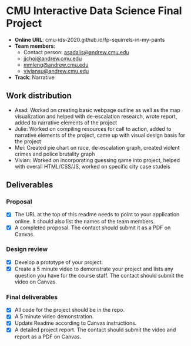 # CMU Interactive Data Science Final Project

* **Online URL**: cmu-ids-2020.github.io/fp-squirrels-in-my-pants
* **Team members**:
  * Contact person: asadalis@andrew.cmu.edu
  * jjchoi@andrew.cmu.edu
  * mmleng@andrew.cmu.edu
  * viviansu@andrew.cmu.edu
* **Track**: Narrative

## Work distribution

* Asad: Worked on creating basic webpage outline as well as the map visualization and helped with de-escalation research, wrote report, added to narrative elements of the project
* Julie: Worked on compiling resources for call to action, added to narrative elements of the project, came up with visual design basis for the project
* Mei: Created pie chart on race, de-escalation graph, created violent crimes and police brutality graph
* Vivian: Worked on incorporating guessing game into project, helped with overall HTML/CSS/JS, worked on specific city case studeis

## Deliverables

### Proposal

- [x] The URL at the top of this readme needs to point to your application online. It should also list the names of the team members.
- [x] A completed proposal. The contact should submit it as a PDF on Canvas.

### Design review

- [x] Develop a prototype of your project.
- [x] Create a 5 minute video to demonstrate your project and lists any question you have for the course staff. The contact should submit the video on Canvas.

### Final deliverables

- [x] All code for the project should be in the repo.
- [x] A 5 minute video demonstration.
- [x] Update Readme according to Canvas instructions.
- [x] A detailed project report. The contact should submit the video and report as a PDF on Canvas.
